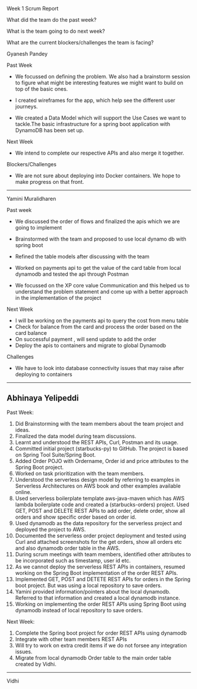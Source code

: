 Week 1 Scrum Report 

What did the team do the past week?

What is the team going to do next week?

What are the current blockers/challenges the team is facing? 

Gyanesh Pandey

Past Week
- We focussed on defining the problem. We also had a brainstorm session to figure what might be interesting features we might want to build on top of the basic ones.

- I created wireframes for the app, which help see the different user journeys.

- We created a Data Model which will support the Use Cases we want to tackle.The basic infrastructure for a spring boot application with DynamoDB has been set up.

Next Week
- We intend to complete our respective APIs and also merge it together.

Blockers/Challenges
- We are not sure about deploying into Docker containers. We hope to make progress on that front.



-----------------------------------------------------------------------------------------------------------------------------


Yamini Muralidharen


Past week
- We discussed the order of flows and finalized the apis which we are going to implement

-  Brainstormed with the team and proposed to use local dynamo db with spring boot 

- Refined the table models after discussing with the team

- Worked on payments api to get the value of the card table from local dynamodb and tested the api through Postman

- We focussed on the XP core value Communication and this helped us to understand the problem statement and come up with a better approach in the implementation of the project

Next Week

- I will be working on the payments api to query the cost from menu table 
- Check for balance from the card and process the order based on the card balance
- On successful payment , will send update to add the order 
- Deploy the apis to containers and migrate to global Dynamodb  


Challenges

- We have to look into database connectivity issues that may raise after deploying to containers



-----------------------------------------------------------------------------------------------------------------------------

Abhinaya Yelipeddi
-------------------

Past Week:

1. Did Brainstorming with the team members about the team project and ideas.
2. Finalized the data model during team discussions.
3. Learnt and understood the REST APIs, Curl, Postman and its usage.
4. Committed initial project (starbucks-py) to GitHub. The project is based on Spring Tool Suite/Spring Boot.
5. Added Order POJO with Ordername, Order id and price attributes to the Spring Boot project.
6. Worked on task prioritization with the team members.
7. Understood the serverless design model by referring to examples in Serverless Architectures on AWS book and other examples available online.
8. Used serverless boilerplate template aws-java-maven which has AWS lambda boilerplate code and created a (starbucks-orders) project. Used GET, POST and DELETE REST APIs to add order, delete order, show all orders and show specific order based on order id.
9. Used dynamodb as the data repository for the serverless project and deployed the project to AWS.
10. Documented the serverless order project deployment and tested using Curl and attached screenshots for the get orders, show all orders etc and also dynamodb order table in the AWS.
11. During scrum meetings with team members, identified other attributes to be incorporated such as timestamp, user id etc.
12. As we cannot deploy the serverless REST APIs in containers, resumed working on the Spring Boot implementation of the order REST APIs.
13. Implemented GET, POST and DETETE REST APIs for orders in the Spring boot project. But was using a local repository to save orders.
14. Yamini provided information/pointers about the local dynamodb. Referred to that information and created a local dynamodb instance.
15. Working on implementing the order REST APIs using Spring Boot using dynamodb instead of local repository to save orders.

Next Week:

1. Complete the Spring boot project for order REST APIs using dynamodb
2. Integrate with other team members REST APIs 
3. Will try to work on extra credit items if we do not forsee any integration issues.
4. Migrate from local dynamodb Order table to the main order table created by Vidhi.

------------------------------------------------------------------------------------------------------------------------------





Vidhi
